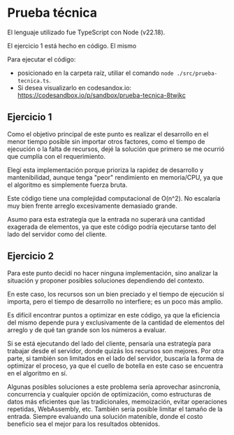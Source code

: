 # Prueba técnica

El lenguaje utilizado fue TypeScript con Node (v22.18).

El ejercicio 1 está hecho en código. El mismo

Para ejecutar el código:

- posicionado en la carpeta raíz, utiliar el comando `node ./src/prueba-tecnica.ts`.
- Si desea visualizarlo en codesandox.io: https://codesandbox.io/p/sandbox/prueba-tecnica-8twjkc

## Ejercicio 1

Como el objetivo principal de este punto es realizar el desarrollo en el menor tiempo posible sin importar otros factores, como el tiempo de ejecución o la falta de recursos, dejé la solución que primero se me ocurrió que cumplía con el requerimiento.

Elegí esta implementación porque prioriza la rapidez de desarrollo y mantenibilidad, aunque tenga "peor" rendimiento
en memoria/CPU, ya que el algoritmo es simplemente fuerza bruta.

Este código tiene una complejidad computacional de O(n^2). No escalaría muy bien frente arreglo excesivamente demasiado grande.

Asumo para esta estrategía que la entrada no superará una cantidad exagerada de elementos, ya que este código podría ejecutarse tanto del lado del servidor como del cliente.

## Ejercicio 2

Para este punto decidí no hacer ninguna implementación, sino analizar la situación y proponer posibles soluciones dependiendo del contexto.

En este caso, los recursos son un bien preciado y el tiempo de ejecución sí importa, pero el tiempo de desarrollo no interfiere; es un poco más amplio.

Es difícil encontrar puntos a optimizar en este código, ya que la eficiencia del mismo depende pura y exclusivamente de la cantidad de elementos del arreglo y de qué tan grande son los números a evaluar.

Si se está ejecutando del lado del cliente, pensaría una estrategía para trabajar desde el servidor, donde quizás los recursos son mejores. Por otra parte, si también son limitados en el lado del servidor, buscaría la forma de optimizar el proceso, ya que el cuello de botella en este caso se encuentra en el algoritmo en sí.

Algunas posibles soluciones a este problema sería aprovechar asincronía, concurrencia y cualquier opción de optimización, como estructuras de datos más eficientes que las tradicionales, memoización, evitar operaciones repetidas, WebAssembly, etc. También sería posible limitar el tamaño de la entrada. Siempre evaluando una solución matenible, donde el costo beneficio sea el mejor para los resultados obtenidos.
